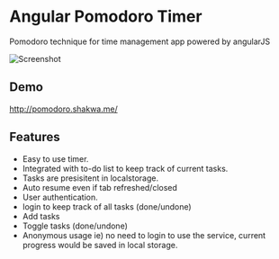 # Angular Pomodoro Timer

Pomodoro technique for time management app powered by angularJS

![Screenshot](http://i.imgur.com/xM4GsmT.png)

## Demo
http://pomodoro.shakwa.me/

## Features
- Easy to use timer.
- Integrated with to-do list to keep track of current tasks.
- Tasks are presisitent in localstorage.
- Auto resume even if tab refreshed/closed
- User authentication.
- login to keep track of all tasks (done/undone)
- Add tasks
- Toggle tasks (done/undone)
- Anonymous usage ie) no need to login to use the service,  current progress would be saved in local storage.
